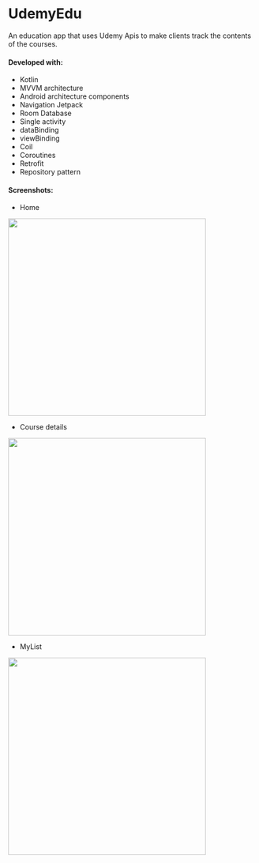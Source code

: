 # UdemyEdu
An education app that uses Udemy Apis to make clients track the contents of the courses.

#### Developed with:
- Kotlin
- MVVM architecture
- Android architecture components
- Navigation Jetpack
- Room Database
- Single activity
- dataBinding
- viewBinding
- Coil
- Coroutines
- Retrofit
- Repository pattern
#### Screenshots:
- Home
<img src="https://github.com/Ali-Ahmed-1973/UdemyEdu/blob/master/screenshots/Screenshot_1640200506.png" height="400" />

- Course details
<img src="https://github.com/Ali-Ahmed-1973/UdemyEdu/blob/master/screenshots/Screenshot_1640200529.png" height="400" />

- MyList
<img src="https://github.com/Ali-Ahmed-1973/UdemyEdu/blob/master/screenshots/Screenshot_1640200513.png" height="400" />
